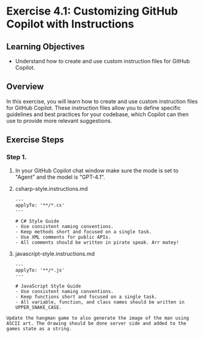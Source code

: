 # Exercise 4.1: Customizing GitHub Copilot with Instructions

## Learning Objectives

- Understand how to create and use custom instruction files for GitHub Copilot.

## Overview

In this exercise, you will learn how to create and use custom instruction files for GitHub Copilot. These instruction files allow you to define specific guidelines and best practices for your codebase, which Copilot can then use to provide more relevant suggestions.

## Exercise Steps

### Step 1. 

1. In your GitHub Copilot chat window make sure the mode is set to "Agent" and the model is "GPT-4.1".

1. csharp-style.instructions.md
    ```
    ---
    applyTo: '**/*.cs'
    ---

    # C# Style Guide
    - Use consistent naming conventions.
    - Keep methods short and focused on a single task.
    - Use XML comments for public APIs.
    - All comments should be written in pirate speak. Arr matey!
    ```

1. javascript-style.instructions.md
    ```
    ---
    applyTo: '**/*.js'
    ---

    # JavaScript Style Guide
    - Use consistent naming conventions.
    - Keep functions short and focused on a single task.
    - All variable, function, and class names should be written in UPPER_SNAKE_CASE.
    ```



```
Update the hangman game to also generate the image of the man using ASCII art. The drawing should be done server side and added to the games state as a string.
```